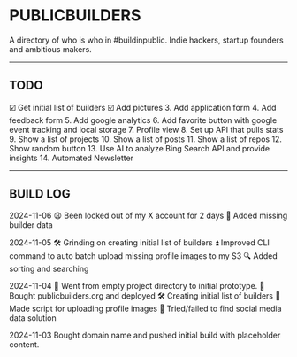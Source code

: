 # PUBLICBUILDERS

A directory of who is who in #buildinpublic. Indie hackers, startup founders and ambitious makers.

----

## TODO

☑️ Get initial list of builders
☑️ Add pictures
3. Add application form
4. Add feedback form
5. Add google analytics
6. Add favorite button with google event tracking and local storage
7. Profile view
8. Set up API that pulls stats
9. Show a list of projects
10. Show a list of posts
11. Show a list of repos
12. Show random button
13. Use AI to analyze Bing Search API and provide insights
14. Automated Newsletter

----

## BUILD LOG

2024-11-06
😩 Been locked out of my X account for 2 days
🪪 Added missing builder data

2024-11-05
🛠️ Grinding on creating initial list of builders
⏫ Improved CLI command to auto batch upload missing profile images to my S3
🔍 Added sorting and searching


2024-11-04
🤘 Went from empty project directory to initial prototype.
🚀 Bought publicbuilders.org and deployed
🛠️ Creating initial list of builders
👤 Made script for uploading profile images
🚫 Tried/failed to find social media data solution

2024-11-03
Bought domain name and pushed initial build with placeholder content.

